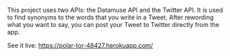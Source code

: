 This project uses two APIs: the Datamuse API and the Twitter API. It is used to find synonyms to the words that you write in a Tweet. After rewording what you want to say, you can post your Tweet to Twitter directly from the app.

See it live: https://polar-tor-48427.herokuapp.com/